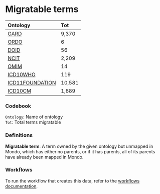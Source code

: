 # Migratable terms
| Ontology                                        | Tot    |
|:------------------------------------------------|:-------|
| [GARD](./migrate_gard.md)                       | 9,370  |
| [ORDO](./migrate_ordo.md)                       | 6      |
| [DOID](./migrate_doid.md)                       | 56     |
| [NCIT](./migrate_ncit.md)                       | 2,209  |
| [OMIM](./migrate_omim.md)                       | 14     |
| [ICD10WHO](./migrate_icd10who.md)               | 119    |
| [ICD11FOUNDATION](./migrate_icd11foundation.md) | 10,581 |
| [ICD10CM](./migrate_icd10cm.md)                 | 1,889  |

### Codebook
`Ontology`: Name of ontology    
`Tot`: Total terms migratable

### Definitions
**Migratable term**: A term owned by the given ontology but unmapped in Mondo, which has either no parents, or if it has 
parents, all of its parents have already been mapped in Mondo.

### Workflows
To run the workflow that creates this data, refer to the [workflows documentation](../developer/workflows.md).